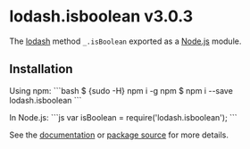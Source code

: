 # lodash.isboolean v3.0.3

The [lodash](https://lodash.com/) method `_.isBoolean` exported as a [Node.js](https://nodejs.org/) module.

## Installation

Using npm:
\`\`\`bash
$ {sudo -H} npm i -g npm
$ npm i --save lodash.isboolean
\`\`\`

In Node.js:
\`\`\`js
var isBoolean = require('lodash.isboolean');
\`\`\`

See the [documentation](https://lodash.com/docs#isBoolean) or [package source](https://github.com/lodash/lodash/blob/3.0.3-npm-packages/lodash.isboolean) for more details.

